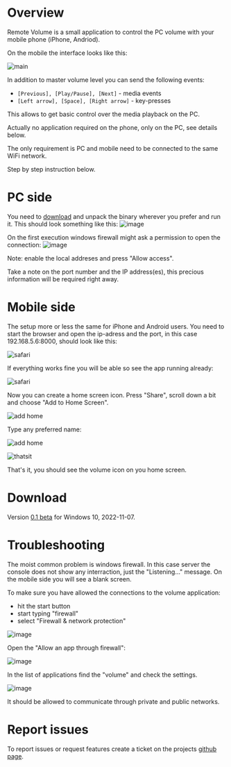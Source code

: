# Overview

Remote Volume is a small application to control the PC volume with your mobile phone (iPhone, Andriod).

On the mobile the interface looks like this:

![main](/img/00_main_app.png)

In addition to master volume level you can send the following events:
- ```[Previous], [Play/Pause], [Next]``` - media events
- ```[Left arrow], [Space], [Right arrow]``` - key-presses

This allows to get basic control over the media playback on the PC.

Actually no application required on the phone, only on the PC, see details below. 

The only requirement is PC and mobile need to be connected to the same WiFi network.

Step by step instruction below.

# PC side
You need to [download](#download) and unpack the binary wherever you prefer and run it. This should look something like this:
![image](https://user-images.githubusercontent.com/53466066/200941396-b16cbe84-a0ae-4ac2-b02f-6c1e2efa0367.png)

On the first execution windows firewall might ask a permission to open the connection:
![image](https://user-images.githubusercontent.com/53466066/200941938-abd99cef-f3d2-4fc8-b170-1a0167bcd1a2.png)

Note: enable the local addreses and press "Allow access".

Take a note on the port number and the IP address(es), this precious information will be required right away.

# Mobile side

The setup more or less the same for iPhone and Android users. You need to start the browser and open the ip-adress and the port, in this case 192.168.5.6:8000, should look like this:

![safari](/img/01_web.png)

If everything works fine you will be able so see the app running already:

![safari](/img/02_web.png)

Now you can create a home screen icon. Press "Share", scroll down a bit and choose "Add to Home Screen".

![add home](/img/03_add_home.png)

Type any preferred name:

![add home](/img/04_add_home.png)

![thatsit](/img/05_home.png)

That's it, you should see the volume icon on you home screen.

<a name="download" />

# Download
Version [0.1 beta](https://github.com/rybafish/remoteVolume/releases/download/v0.1beta/remoteVolume_01beta.7z) for Windows 10, 2022-11-07.

# Troubleshooting
The moist common problem is windows firewall. In this case server the console does not show any interraction, just the "Listening..." message. On the mobile side you will see a blank screen.

To make sure you have allowed the connections to the volume application:
- hit the start button
- start typing "firewall"
- select "Firewall & network protection"

![image](https://user-images.githubusercontent.com/53466066/200745924-7feacb4c-a0d3-4112-862d-8d76b108bf6c.png)

Open the "Allow an app through firewall":

![image](https://user-images.githubusercontent.com/53466066/200746060-542d9d9d-675c-46e4-b955-790609ca6ad1.png)

In the list of applications find the "volume" and check the settings.

![image](https://user-images.githubusercontent.com/53466066/200942237-429866b4-df9d-4446-9290-0f45ecbb030b.png)

It should be allowed to communicate through private and public networks.

# Report issues

To report issues or request features create a ticket on the projects [github page](https://github.com/rybafish/remoteVolume/issues).
